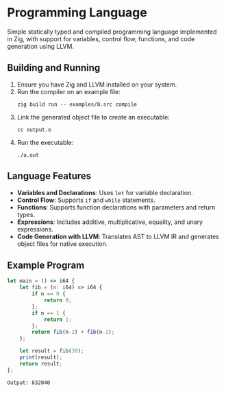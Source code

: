 # Programming Language

Simple statically typed and compiled programming language implemented in Zig, with support for variables, control flow, functions, and code generation using LLVM.

## Building and Running

1. Ensure you have Zig and LLVM installed on your system.
2. Run the compiler on an example file:
   ```
   zig build run -- examples/8.src compile
   ```
3. Link the generated object file to create an executable:
   ```
   cc output.o
   ```
4. Run the executable:
   ```
   ./a.out
   ```

## Language Features

- **Variables and Declarations**: Uses `let` for variable declaration.
- **Control Flow**: Supports `if` and `while` statements.
- **Functions**: Supports function declarations with parameters and return types.
- **Expressions**: Includes additive, multiplicative, equality, and unary expressions.
- **Code Generation with LLVM**: Translates AST to LLVM IR and generates object files for native execution.

## Example Program

```js
let main = () => i64 {
	let fib = (n: i64) => i64 {
		if n == 0 {
			return 0;
		};
		if n == 1 {
			return 1;
		};
		return fib(n-2) + fib(n-1);
	};

	let result = fib(30);
	print(result);
	return result;
};
```
```
Output: 832040
```
